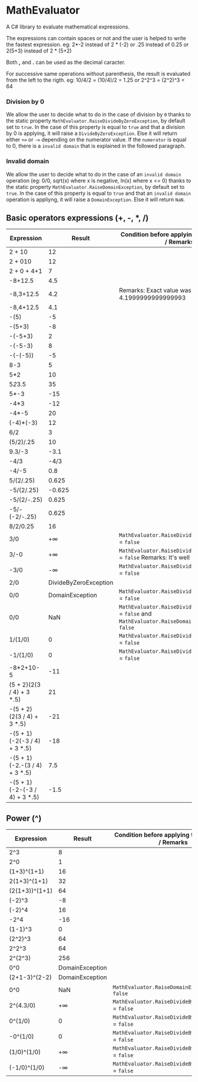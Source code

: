 # MathEvaluator
A C# library to evaluate mathematical expressions.

The expressions can contain spaces or not and the user is helped to write the fastest expression. eg: 2*-2 instead of 2 * (-2) or .25 instead of 0.25 or 2(5+3) instead of 2 * (5+2)

Both **,** and **.** can be used as the decimal caracter.

For successive same operations without parenthesis, the result is evaluated from the left to the rigth. eg: 10/4/2 = (10/4)/2 = 1.25 or 2^2^3 = (2^2)^3 = 64

### Division by 0

We allow the user to decide what to do in the case of division by `0` thanks to the static property `MathEvaluator.RaiseDivideByZeroException`, by default set to `true`.
In the case of this property is equal to `true` and that a division by 0 is applying, it will raise a `DivideByZeroException`. Else it will return either `+∞` or `-∞` depending on the numerator value. If the `numerator` is equal to 0, there is a `invalid domain` that is explained in the followed paragraph.

### Invalid domain

We allow the user to decide what to do in the case of an `invalid domain` operation (eg: 0/0, sqrt(x) where x is negative, ln(x) where x <= 0) thanks to the static property `MathEvaluator.RaiseDomainException`, by default set to `true`.
In the case of this property is equal to `true` and that an `invalid domain` operation is appliyng, it will raise a `DomainException`. Else it will return `NaN`.

## Basic operators expressions (+, -, *, /)

| Expression | Result | Condition before applying the evaluation / Remarks |
| ---------- | ------ | -------------------------------------------------- |
| 2 + 10 | 12  |
| 2 + 010 | 12  |
| 2 + 0 + 4+1 | 7 |
| -8+12.5 | 4.5 |
| -8,3+12.5 | 4.2 | Remarks: Exact value was 4.1999999999999993 |
| -8,4+12.5 | 4.1 |
| -(5) | -5 |
| -(5+3) | -8 |
| -(-5+3) | 2 |
| -(-5-3) | 8 |
| -(-(-5)) | -5 |
| 8-3 | 5 |
| 5*2 | 10 |
| 5*2*3.5 | 35 |
| 5*-3 | -15 |
| -4*3 | -12 |
| -4*-5 | 20 |
| (-4)*(-3) | 12 |
| 6/2 | 3 |
| (5/2)/.25 | 10 |
| 9.3/-3 | -3.1 |
| -4/3 | -4/3  |
| -4/-5 | 0.8 |
| 5/(2/.25) | 0.625 |
| -5/(2/.25) | -0.625 |
| -5/(2/-.25) | 0.625 |
| -5/-(-2/-.25) | 0.625  |
| 8/2/0.25 | 16 |
| 3/0 | +∞ | `MathEvaluator.RaiseDivideByZeroException` = `false` |
| 3/-0 | +∞ | `MathEvaluator.RaiseDivideByZeroException` = `false`  Remarks: It's well +∞ and no -∞.|
| -3/0 | -∞ | `MathEvaluator.RaiseDivideByZeroException` = `false` |
| 2/0 | DivideByZeroException |
| 0/0 | DomainException | `MathEvaluator.RaiseDivideByZeroException` = `false` |
| 0/0 | NaN | `MathEvaluator.RaiseDivideByZeroException` = `false` and `MathEvaluator.RaiseDomainException` = `false` |
| 1/(1/0) | 0 | `MathEvaluator.RaiseDivideByZeroException` = `false` |
| -1/(1/0) | 0 | `MathEvaluator.RaiseDivideByZeroException` = `false` |
| -8*2+10-5 | -11 |
| (5 + 2)(2(3 / 4) + 3 *.5) | 21 |
| -(5 + 2)(2(3 / 4) + 3 *.5) | -21 |
| -(5 + 1)(-2(-3 / 4) + 3 *.5) | -18 |
| -(5 + 1)(-2.-(3 / 4) + 3 *.5) | 7.5 |
| -(5 + 1)(-2-(-3 / 4) + 3 *.5) | -1.5 |

## Power (^)

| Expression | Result | Condition before applying the evaluation / Remarks |
| ---------- | ------ | -------------------------------------------------- |
| 2^3 | 8 |
| 2^0 | 1 |
| (1+3)^(1+1) | 16 |
| 2(1+3)^(1+1) | 32 |
| (2(1+3))^(1+1) | 64 |
| (-2)^3 | -8 |
| (-2)^4 | 16 |
| -2^4 | -16 |
| (1-1)^3 | 0 |
| (2^2)^3 | 64 |
| 2^2^3 | 64 |
| 2^(2^3) | 256 |
| 0^0 | DomainException |
| (2+1-3)^(2-2) | DomainException |
| 0^0 | NaN | `MathEvaluator.RaiseDomainException` = `false`
| 2^(4.3/0) | +∞ | `MathEvaluator.RaiseDivideByZeroException` = `false` |
| 0^(1/0) | 0 | `MathEvaluator.RaiseDivideByZeroException` = `false` |
| -0^(1/0) | 0 | `MathEvaluator.RaiseDivideByZeroException` = `false` |
| (1/0)^(1/0) | +∞ | `MathEvaluator.RaiseDivideByZeroException` = `false` |
| (-1/0)^(1/0) | -∞ | `MathEvaluator.RaiseDivideByZeroException` = `false` |
